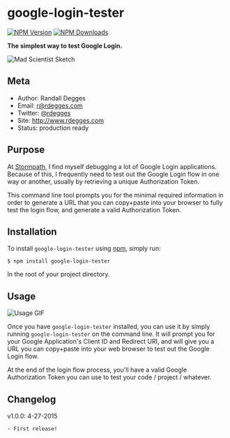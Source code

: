 # google-login-tester

[![NPM Version](https://img.shields.io/npm/v/google-login-tester.svg?style=flat)](https://npmjs.org/package/google-login-tester)
[![NPM Downloads](http://img.shields.io/npm/dm/google-login-tester.svg?style=flat)](https://npmjs.org/package/google-login-tester)

**The simplest way to test Google Login.**

![Mad Scientist Sketch](https://github.com/rdegges/google-login-tester/raw/master/mad-scientist-sketch.png)


## Meta

- Author: Randall Degges
- Email: r@rdegges.com
- Twitter: [@rdegges](https://twitter.com/rdegges)
- Site: http://www.rdegges.com
- Status: production ready


## Purpose

At [Stormpath](https://stormpath.com), I find myself debugging a lot of Google
Login applications.  Because of this, I frequently need to test out the Google
Login flow in one way or another, usually by retrieving a unique Authorization
Token.

This command line tool prompts you for the minimal required information in order
to generate a URL that you can copy+paste into your browser to fully test the
login flow, and generate a valid Authorization Token.


## Installation

To install `google-login-tester` using [npm](https://www.npmjs.org/), simply run:

```console
$ npm install google-login-tester
```

In the root of your project directory.


## Usage

![Usage GIF](https://github.com/rdegges/google-login-tester/raw/master/usage.gif)

Once you have `google-login-tester` installed, you can use it by simply running
`google-login-tester` on the command line.  It will prompt you for your Google
Application's Client ID and Redirect URI, and will give you a URL you can
copy+paste into your web browser to test out the Google Login flow.

At the end of the login flow process, you'll have a valid Google Authorization
Token you can use to test your code / project / whatever.


## Changelog

v1.0.0: 4-27-2015

    - First release!
